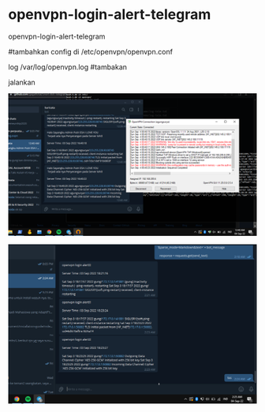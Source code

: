 # openvpn-login-alert-telegram
openvpn-login-alert-telegram


#tambahkan config di /etc/openvpn/openvpn.conf

log /var/log/openvpn.log #tambakan

jalankan


![image](https://github.com/agungsoboru/openvpn-alert-telegram/blob/main/Screenshot%20(71).png)

![image](https://github.com/agungsoboru/openvpn-alert-telegram/blob/main/Capture.PNG)
